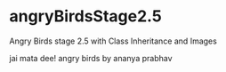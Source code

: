 # angryBirdsStage2.5
Angry Birds stage 2.5 with Class Inheritance and Images

jai mata dee!
angry birds by ananya prabhav